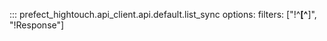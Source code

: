::: prefect_hightouch.api_client.api.default.list_sync
    options:
      filters: ["!^__[^__]", "!Response"]